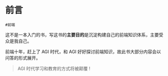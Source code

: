 
# 前言

`#前端` 

这不是一本入门的书，写这书的**主要目的**是沉淀构建自己的前端知识体系，主要受众是我自己。

前端十年，赶上了 AGI 时代，和 AGI 好好探讨前端知识，故此书大部分内容会以问答的形式展开。

> AGI 时代学习和教育的方式将被颠覆 ! 

